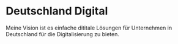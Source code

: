 # Deutschland Digital

Meine Vision ist es einfache dititale Lösungen für Unternehmen in Deutschland für die Digitalisierung zu bieten.
